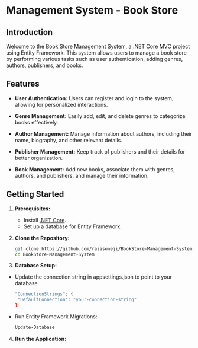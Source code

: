 # Management System - Book Store

## Introduction

Welcome to the Book Store Management System, a .NET Core MVC project using Entity Framework. This system allows users to manage a book store by performing various tasks such as user authentication, adding genres, authors, publishers, and books.

## Features

- **User Authentication:** Users can register and login to the system, allowing for personalized interactions.

- **Genre Management:** Easily add, edit, and delete genres to categorize books effectively.

- **Author Management:** Manage information about authors, including their name, biography, and other relevant details.

- **Publisher Management:** Keep track of publishers and their details for better organization.

- **Book Management:** Add new books, associate them with genres, authors, and publishers, and manage their information.

## Getting Started

1. **Prerequisites:**
   - Install [.NET Core](https://dotnet.microsoft.com/download).
   - Set up a database for Entity Framework.

2. **Clone the Repository:**
   ```bash
   git clone https://github.com/razasoneji/BookStore-Management-System.git
   cd BookStore-Management-System
3. **Database Setup:**
  - Update the connection string in appsettings.json to point to your database.
    ```bash
    "ConnectionStrings": {
     "DefaultConnection": "your-connection-string"
    }
  - Run Entity Framework Migrations:
    ```bash
    Update-Database
4. **Run the Application:**
